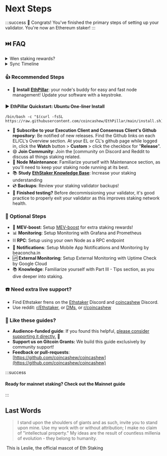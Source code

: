 # Next Steps

:::success
:tada: Congrats! You've finished the primary steps of setting up your validator. You're now an Ethereum staker!
:::

## ⏭️ FAQ

<details>

<summary>Wen staking rewards?</summary>

**Activation Queue**: Once your EL+CL is synced, validator up and running, you just wait for activation. This process can take 24+ hours. Only 900 new validators can join per day. Check the queue length: [https://wenmerge.com ](https://wenmerge.com)

**Activated**: When you're activated, your validator will begin creating and voting on blocks while earning staking rewards.

**Quick monitoring**: Use [https://mainnet.beaconcha.in](https://mainnet.beaconcha.in) to create alerts and track your validator's performance.

</details>

<details>

<summary>Sync Timeline</summary>

Syncing the consensus client is instantaneous with checkpoint sync but the execution client can take up to a day. On nodes with fast NVME drives and gigabit internet, expect your node to be fully synced in a few hours.



**How do I know I'm fully synced?**

* Check your execution client's logs and compare the block number against the most recent block on [https://mainnet.etherscan.io](https://mainnet.etherscan.io)
  * Check EL logs: `journalctl -fu execution`
* Thanks to checkpoint sync, your consensus client's is instantly synched. You can compare the slot number against the most recent slot on [https://mainnet.beaconcha.in](https://mainnet.beaconcha.in)
  * Check CL logs: `journalctl -fu consensus`



</details>

### 👍 Recommended Steps

* :rocket: **Install** [**EthPillar**](/ethpillar):  your node's buddy for easy and fast node management! Update your software with a keystroke.

#### :arrow_forward: EthPillar Quickstart: Ubuntu One-liner Install <a href="#quickstart-ubuntu-one-liner-install" id="quickstart-ubuntu-one-liner-install"></a>

```
/bin/bash -c "$(curl -fsSL https://raw.githubusercontent.com/coincashew/EthPillar/main/install.sh)"
```

* 📰 **Subscribe to your Execution Client and Consensus Client's Github repository**: Be notified of new releases. Find the Github links on each EL/CL's Overview section. At your EL or CL's github page while logged in, click the **Watch** button > **Custom** > click the checkbox for "**Release**".
* :smile: **Join Community**: Join the [community on Discord and Reddit to discuss all things staking related.
* 🔧 **Node** **Maintenance**: Familiarize yourself with Maintenance section, as you'll need to keep your staking node running at its best.
* :books: **Study** [**EthStaker Knowledge Base**](https://docs.ethstaker.cc/ethstaker-knowledge-base/): Increase your staking understanding
* :cd: **Backups**: Review your staking validator backups!
* 🤞 **Finished testing?** Before decommissioning your validator, it's good practice to properly exit your validator as this improves staking network health.

### :checkered_flag: Optional Steps

* :robot: **MEV-boost**: Setup [MEV-boost](/guides/mev-boost) for extra staking rewards!
* :bar_chart: **Monitoring**: Setup Monitoring with Grafana and Prometheus
* :chains: **RPC**: Setup using your own Node as a RPC endpoint
* 📱 **Notifications**: Setup Mobile App Notifications and Monitoring by beaconcha.in
* :up: **External Monitoring**: Setup External Monitoring with Uptime Check by Google Cloud
* :books: **Knowledge**: Familiarize yourself with Part III - Tips section, as you dive deeper into staking.

### ☎️ **Need extra live support?**

* Find Ethstaker frens on the [Ethstaker](https://discord.io/ethstaker) Discord and [coincashew](https://discord.gg/dEpAVWgFNB) Discord.
* Use reddit: [r/Ethstaker](https://www.reddit.com/r/ethstaker/), or [DMs](https://www.reddit.com/user/coincashew), or [r/coincashew](https://www.reddit.com/r/coincashew/)

### :heart_decoration: Like these guides?

* **Audience-funded guide**: If you found this helpful, [please consider supporting it directly.](/about/donations.md) :pray:
* **Support us on Gitcoin Grants:** We build this guide exclusively by community support!
* **Feedback or pull-requests**: [https://github.com/coincashew/coincashew](https://github.com/coincashew/coincashew)

:::success
#### Ready for mainnet staking? **Check out the Mainnet guide**
:::

## Last Words

> I stand upon the shoulders of giants and as such, invite you to stand upon mine. Use my work with or without attribution; I make no claim of "intellectual property." My ideas are the result of countless millenia of evolution - they belong to humanity.

<img src="/img/leslie-solo.png" alt=""/>
This is Leslie, the official mascot of Eth Staking